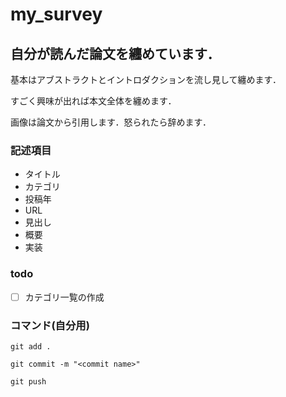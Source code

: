 # my_survey

## 自分が読んだ論文を纏めています．
基本はアブストラクトとイントロダクションを流し見して纏めます．

すごく興味が出れば本文全体を纏めます．

画像は論文から引用します．怒られたら辞めます．

### 記述項目
- タイトル
- カテゴリ
- 投稿年
- URL
- 見出し
- 概要
- 実装

### todo
- [ ] カテゴリ一覧の作成

### コマンド(自分用)
```
git add .

git commit -m "<commit name>"

git push
```
